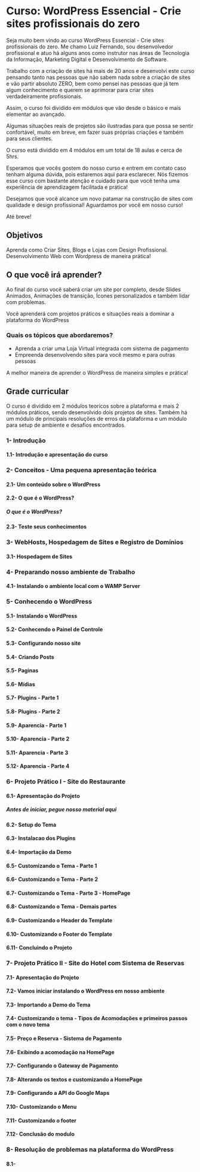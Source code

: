 # Curso: WordPress Essencial - Crie sites profissionais do zero

Seja muito bem vindo ao curso WordPress Essencial - Crie sites profissionais do zero. Me chamo Luiz Fernando, sou desenvolvedor profissional e atuo há alguns anos como instrutor nas áreas de Tecnologia da Informação, Marketing Digital e Desenvolvimento de Software. 

Trabalho com a criação de sites há mais de 20 anos e desenvolvi este curso pensando tanto nas pessoas que não sabem nada sobre a criação de sites e vão partir absoluto ZERO, bem como pensei nas pessoas que já tem algum conhecimento e querem se aprimorar para criar sites verdadeiramente profissionais.

Assim, o curso foi dividido em módulos que vão desde o básico e mais elementar ao avançado.

Algumas situações reais de projetos são ilustradas para que possa se sentir confortável, muito em breve, em fazer suas próprias criações e também para seus clientes.

O curso está dividido em 4 módulos em um total de 18 aulas e cerca de 5hrs.

Esperamos que vocês gostem do nosso curso e entrem em contato caso tenham alguma dúvida, pois estaremos aqui para esclarecer. Nós fizemos esse curso com bastante atenção e cuidado para que você tenha uma experiência de aprendizagem facilitada e prática! 

Desejamos que você alcance um novo patamar na construção de sites com qualidade e design profissional! Aguardamos por você em nosso curso!

Até breve!

## Objetivos

Aprenda como Criar Sites, Blogs e Lojas com Design Profissional. Desenvolvimento Web com Wordpress de maneira prática!

## O que você irá aprender?

Ao final do curso você saberá criar um site por completo, desde Slides Animados, Animações de transição, Ícones personalizados e também lidar com problemas.

Você aprenderá com projetos práticos e situações reais a dominar a plataforma do WordPress

### Quais os tópicos que abordaremos?

- Aprenda a criar uma Loja Virtual integrada com sistema de pagamento
- Empreenda desenvolvendo sites para você mesmo e para outras pessoas

A melhor maneira de aprender o WordPress de maneira simples e prática!

## Grade curricular
O curso é dividido em 2 módulos teorícos sobre a plataforma e mais 2 módulos práticos, sendo desenvolvido dois projetos de sites.
Também há um módulo de principais resoluções de erros da plataforma e um módulo para setup de ambiente e desafios encontrados.

### 1- Introdução 
#### 1.1- Introdução e apresentação do curso

### 2- Conceitos - Uma pequena apresentação teórica
#### 2.1- Um conteúdo sobre o WordPress
#### 2.2- O que é o WordPress?
##### O que é o WordPress?
#### 2.3- Teste seus conhecimentos
### 3- WebHosts, Hospedagem de Sites e Registro de Domínios
#### 3.1- Hospedagem de Sites
### 4- Preparando nosso ambiente de Trabalho
#### 4.1- Instalando o ambiente local com o WAMP Server
### 5- Conhecendo o WordPress
#### 5.1- Instalando o WordPress
#### 5.2- Conhecendo o Painel de Controle
#### 5.3- Configurando nosso site
#### 5.4- Criando Posts
#### 5.5- Paginas
#### 5.6- Mídias
#### 5.7- Plugins - Parte 1
#### 5.8- Plugins - Parte 2
#### 5.9- Aparencia - Parte 1
#### 5.10- Aparencia - Parte 2
#### 5.11- Aparencia - Parte 3
#### 5.12- Aparencia - Parte 4
### 6- Projeto Prático I - Site do Restaurante
#### 6.1- Apresentação do Projeto
##### Antes de iniciar, pegue nosso material aqui
#### 6.2- Setup do Tema
#### 6.3- Instalacao dos Plugins
#### 6.4- Importação da Demo
#### 6.5- Customizando o Tema - Parte 1
#### 6.6- Customizando o Tema - Parte 2
#### 6.7- Customizando o Tema - Parte 3 - HomePage
#### 6.8- Customizando o Tema - Demais partes
#### 6.9- Customizando o Header do Template
#### 6.10- Customizando o Footer do Template
#### 6.11- Concluindo o Projeto
### 7- Projeto Prático II - Site do Hotel com Sistema de Reservas
#### 7.1- Apresentação do Projeto
#### 7.2- Vamos iniciar instalando o WordPress em nosso ambiente
#### 7.3- Importando a Demo do Tema
#### 7.4- Customizando o tema - Tipos de Acomodações e primeiros passos com o novo tema
#### 7.5- Preço e Reserva - Sistema de Pagamento
#### 7.6- Exibindo a acomodação na HomePage
#### 7.7- Configurando o Gateway de Pagamento
#### 7.8- Alterando os textos e customizando a HomePage
#### 7.9- Configurando a API do Google Maps
#### 7.10- Customizando o Menu
#### 7.11- Customizando o footer
#### 7.12- Conclusão do modulo
### 8- Resolução de problemas na plataforma do WordPress
#### 8.1- 